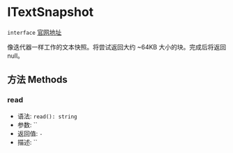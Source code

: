 # ITextSnapshot
`interface` [官网地址](https://microsoft.github.io/monaco-editor/docs.html#interfaces/editor.ITextSnapshot.html)

像迭代器一样工作的文本快照。将尝试返回大约 ~64KB 大小的块。完成后将返回 null。

## 方法 Methods

### read
+ 语法: `read(): string`
+ 参数: ``
+ 返回值: `-`
+ 描述: ``